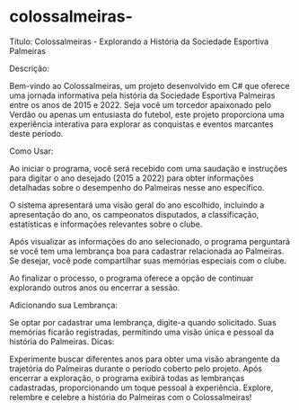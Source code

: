 # colossalmeiras-
Título: Colossalmeiras - Explorando a História da Sociedade Esportiva Palmeiras

Descrição:

Bem-vindo ao Colossalmeiras, um projeto desenvolvido em C# que oferece uma jornada informativa pela história da Sociedade Esportiva Palmeiras entre os anos de 2015 e 2022. Seja você um torcedor apaixonado pelo Verdão ou apenas um entusiasta do futebol, este projeto proporciona uma experiência interativa para explorar as conquistas e eventos marcantes deste período.

Como Usar:

Ao iniciar o programa, você será recebido com uma saudação e instruções para digitar o ano desejado (2015 a 2022) para obter informações detalhadas sobre o desempenho do Palmeiras nesse ano específico.

O sistema apresentará uma visão geral do ano escolhido, incluindo a apresentação do ano, os campeonatos disputados, a classificação, estatísticas e informações relevantes sobre o clube.

Após visualizar as informações do ano selecionado, o programa perguntará se você tem uma lembrança boa para cadastrar relacionada ao Palmeiras. Se desejar, você pode compartilhar suas memórias especiais com o clube.

Ao finalizar o processo, o programa oferece a opção de continuar explorando outros anos ou encerrar a sessão.

Adicionando sua Lembrança:

Se optar por cadastrar uma lembrança, digite-a quando solicitado. Suas memórias ficarão registradas, permitindo uma visão única e pessoal da história do Palmeiras.
Dicas:

Experimente buscar diferentes anos para obter uma visão abrangente da trajetória do Palmeiras durante o período coberto pelo projeto.
Após encerrar a exploração, o programa exibirá todas as lembranças cadastradas, proporcionando um toque pessoal à experiência.
Explore, relembre e celebre a história do Palmeiras com o Colossalmeiras!
